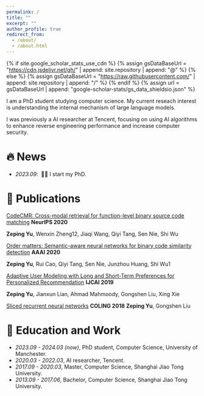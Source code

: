```yaml
---
permalink: /
title: ""
excerpt: ""
author_profile: true
redirect_from: 
  - /about/
  - /about.html
---
```


{% if site.google_scholar_stats_use_cdn %}
{% assign gsDataBaseUrl = "https://cdn.jsdelivr.net/gh/" | append: site.repository | append: "@" %}
{% else %}
{% assign gsDataBaseUrl = "https://raw.githubusercontent.com/" | append: site.repository | append: "/" %}
{% endif %}
{% assign url = gsDataBaseUrl | append: "google-scholar-stats/gs_data_shieldsio.json" %}

<span class='anchor' id='about-me'></span>

I am a PhD student studying computer science. My current reseach interest is understanding the internal mechanism of large language models. 

I was previously a AI researcher at Tencent, focusing on using AI algorithms to enhance reverse engineering performance and increase computer security.

# 🔥 News
- *2023.09*: &nbsp;🎉🎉 I start my PhD.

# 📝 Publications 

[CodeCMR: Cross-modal retrieval for function-level binary source code matching](https://proceedings.neurips.cc/paper/2020/file/285f89b802bcb2651801455c86d78f2a-Paper.pdf) **NeurIPS 2020**

**Zeping Yu**, Wenxin Zheng12, Jiaqi Wang, Qiyi Tang, Sen Nie, Shi Wu

[Order matters: Semantic-aware neural networks for binary code similarity detection](https://keenlab.tencent.com/en/whitepapers/Ordermatters.pdf) **AAAI 2020**

**Zeping Yu**, Rui Cao, Qiyi Tang, Sen Nie, Junzhou Huang, Shi Wu1

[Adaptive User Modeling with Long and Short-Term Preferences for Personalized Recommendation](https://www.ijcai.org/proceedings/2019/0585.pdf) **IJCAI 2019**

**Zeping Yu**, Jianxun Lian, Ahmad Mahmoody, Gongshen Liu, Xing Xie

[Sliced recurrent neural networks](https://arxiv.org/pdf/1807.02291.pdf) **COLING 2018**
**Zeping Yu**, Gongshen Liu

# 📖 Education and Work
- *2023.09 - 2024.03 (now)*, PhD student, Computer Science, University of Manchester. 
- *2020.03 - 2022.03*, AI researcher, Tencent.
- *2017.09 - 2020.03*, Master, Computer Science, Shanghai Jiao Tong University.
- *2013.09 - 2017.06*, Bachelor, Computer Science, Shanghai Jiao Tong University.

